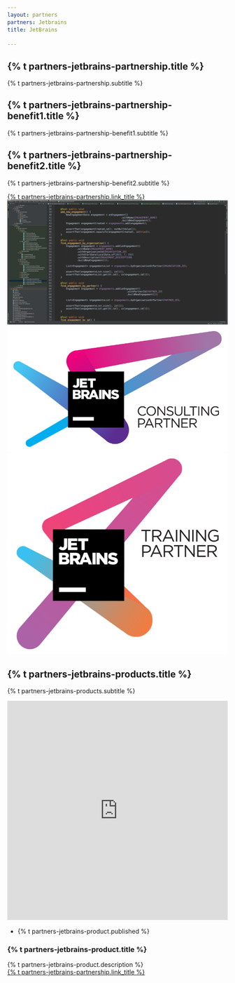 ```yaml
---
layout: partners
partners: Jetbrains
title: JetBrains

---
```


<div class="container content-lg">
	<div class="title-v1">
		<h2>{% t partners-jetbrains-partnership.title %}</h2>
		<p>{% t partners-jetbrains-partnership.subtitle %}</p>
	</div>
	<div class="row">
		<div class="col-md-6 content-boxes-v3 margin-bottom-40">
			<div class="clearfix margin-bottom-30">
				<i class="icon-custom icon-md rounded-x icon-bg-u fa fa-check"></i>
				<div class="content-boxes-in-v3">
					<h2 class="heading-sm">{% t partners-jetbrains-partnership-benefit1.title %}</h2>
					<p>{% t partners-jetbrains-partnership-benefit1.subtitle %}</p>
				</div>
			</div>
			<div class="clearfix margin-bottom-30">
				<i class="icon-custom icon-md rounded-x icon-bg-u fa fa-check"></i>
				<div class="content-boxes-in-v3">
					<h2 class="heading-sm">{% t partners-jetbrains-partnership-benefit2.title %}</h2>
					<p>{% t partners-jetbrains-partnership-benefit2.subtitle %}</p>
				</div>
			</div>
			<div class="row margin-bottom-40 text-center">
				<a href="/company/#contactus" class="btn-u btn-u-lg">
					{% t partners-jetbrains-partnership.link_title %}
				</a>
			</div>
		</div>
		<div class="col-md-6">
			<img class="img-responsive" src="/assets/img/partners/jetbrains/intellij_screenshot.png" alt="Intellij Idea screenshot">
		</div>
	</div>
	<div class="row margin-top-60 margin-bottom-60">
		<div class="col-md-6">
			<a href="https://www.jetbrains.com/company/partners/#countries=United%20Kingdom"><img class="img-responsive pull-right jetbrains-logo-partners" src="/assets/img/partners/jetbrains/Jetbrains_ConsultingPartner.png" alt="Jetbrains Consulting Partner logo"></a>
		</div>
		<div class="col-md-6">
			<a href="https://www.jetbrains.com/company/partners/#countries=United%20Kingdom"><img class="img-responsive pull-left jetbrains-logo-partners" src="/assets/img/partners/jetbrains/Jetbrains_TrainingPartner.png" alt="Jetbrains Training Partner logo"></a>
		</div>
	</div>
	<div class="row">
		<div class="title-v1">
			<h2>{% t partners-jetbrains-products.title  %}</h2>
			<p>{% t partners-jetbrains-products.subtitle  %}</p>
		</div>
		<div class="news-v3 margin-bottom-30 bg-color-white"> 
			<div class="img-responsive full-width"> <iframe height="500" width="100%" src="https://www.youtube.com/embed/XHnuMjah6ps" frameborder="0" allowfullscreen="true"></iframe> </div>
			<div class="news-v3-in"> 
			<ul class="list-inline posted-info">
			<li>{% t partners-jetbrains-product.published %}</li> 
			</ul> 
			<h3>{% t partners-jetbrains-product.title %}</h3>
			{% t partners-jetbrains-product.description %}
			</div>
		</div>
	</div>
	<div class="row text-center">
		<a href="/company/#contactus" class="btn-u btn-u-lg">
			{% t partners-jetbrains-partnership.link_title %}
		</a>
	</div>
</div>
